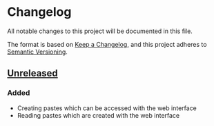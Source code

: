 # Changelog
All notable changes to this project will be documented in this file.

The format is based on [Keep a Changelog](https://keepachangelog.com/en/1.0.0/),
and this project adheres to [Semantic Versioning](https://semver.org/spec/v2.0.0.html).

## [Unreleased]
### Added
- Creating pastes which can be accessed with the web interface
- Reading pastes which are created with the web interface

[Unreleased]: https://github.com/joestr/KpasteCli/compare/fcd3a4dacf9c7bcbe7f1041f6e8d56550dbe60d8...HEAD
